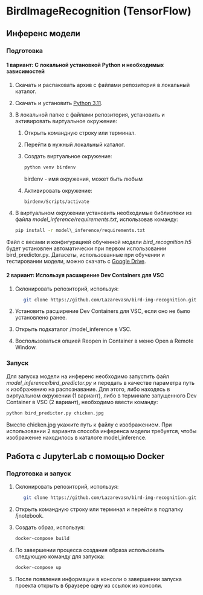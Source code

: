 # BirdImageRecognition (TensorFlow)

## Инференс модели

### Подготовка

#### 1 вариант: С локальной установкой Python и необходимых зависимостей

1. Скачать и распаковать архив с файлами репозитория в локальный каталог.
2. Скачать и установить [Python 3.11](https://www.python.org/downloads/).
3. В локальной папке с файлами репозитория, установить и активировать виртуальное окружение:
   1. Открыть командную строку или терминал.
   2. Перейти в нужный локальный каталог.
   3. Создать виртуальное окружение:

      ```bash
      python venv birdenv
      ```

      birdenv - имя окружения, может быть любым
   4. Активировать окружение:

      ```bash
      birdenv/Scripts/activate
      ```

4. В виртуальном окружении установить необходимые библиотеки из файла _model\_inference/requirements.txt_, использовав команду:

   ```bash
   pip install -r model\_inference/requirements.txt
   ```

Файл с весами и конфигурацией обученной модели _bird_recognition.h5_ будет установлен автоматически при первом использовании bird_predictor.py.
Датасеты, использованные при обучении и тестировании модели, можно скачать с [Google Drive](https://drive.google.com/drive/folders/1ZDlgOtVB-Jdkqt-cQrEdyl-QMCJwF2kq?usp=sharing).

#### 2 вариант: Используя расширение Dev Containers для VSC

1. Склонировать репозиторий, используя:

   ```bash
      git clone https://github.com/Lazarevasn/bird-img-recognition.git
   ```

2. Установить расширение Dev Containers для VSC, если оно не было установлено ранее.
3. Открыть подкаталог /model_inference в VSC.
4. Воспользоваться опцией Reopen in Container в меню Open a Remote Window.

### Запуск

Для запуска модели на инференс необходимо запустить файл _model\_inference/bird_predictor.py_ и передать в качестве параметра путь к изображению на распознавание.
Для этого, либо находясь в виртуальном окружении (1 вариант), либо в терминале запущенного Dev Container в VSC (2 вариант), необходимо ввести команду:

```bash
python bird_predictor.py chicken.jpg
```

Вместо chicken.jpg укажите путь к файлу с изображением. При использовании 2 варианта способа инференса модели требуется, чтобы изображение находилось в каталоге model_inference.

## Работа с JupyterLab с помощью Docker

### Подготовка и запуск

1. Склонировать репозиторий, используя:

   ```bash
      git clone https://github.com/Lazarevasn/bird-img-recognition.git
   ```

2. Открыть командную строку или терминал и перейти в подпапку /jnotebook.
3. Создать образ, используя:

   ```bash
   docker-compose build
   ```

4. По завершении процесса создания образа использовать следующую команду для запуска:

   ```bash
   docker-compose up
   ```

5. После появления информации в консоли о завершении запуска проекта открыть в браузере одну из ссылок из консоли.
